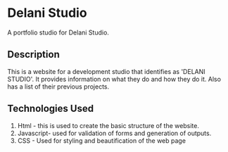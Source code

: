 # Delani Studio
A portfolio studio for Delani Studio.

## Description

This is a website for a development studio that identifies as 'DELANI STUDIO'. It provides information on what they do and how they do it. Also has a list of their previous projects.
## Technologies Used
1. Html - this is used to create the basic structure of the website.
2. Javascript- used for validation of forms and generation of outputs.
3. CSS - Used for styling and beautification of the web page